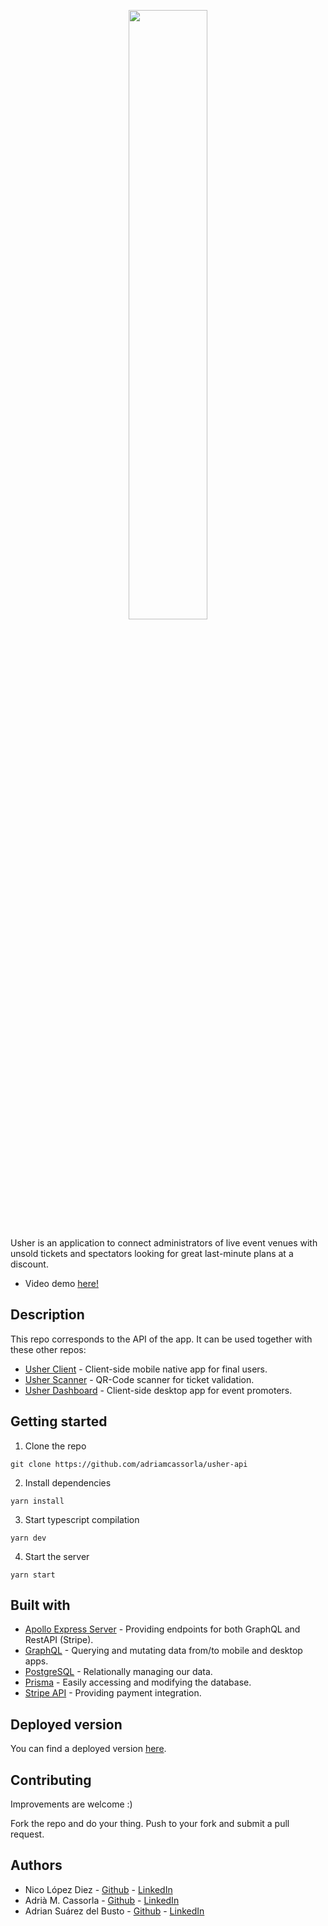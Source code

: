 <p align="center">
  <img style='width:50%' src="https://res.cloudinary.com/dptkkaj8n/image/upload/v1649065349/usher-posters/usher-logo_gipdgq.png" />
</p>

Usher is an application to connect administrators of live event venues with unsold tickets and spectators looking for great last-minute plans at a discount.
* Video demo [here!](https://youtu.be/_8Rz_QcM1SA)

## Description
This repo corresponds to the API of the app. It can be used together with these other repos:
* [Usher Client](https://github.com/adrian-s-db/usher-client/) - Client-side mobile native app for final users.
* [Usher Scanner](https://github.com/adriamcassorla/usher-scanner) - QR-Code scanner for ticket validation.
* [Usher Dashboard](https://github.com/nicolo413/usher-dashboard) - Client-side desktop app for event promoters.



## Getting started

1. Clone the repo

```
git clone https://github.com/adriamcassorla/usher-api
```

2. Install dependencies
```
yarn install
```

3. Start typescript compilation
```
yarn dev
```

4. Start the server
```
yarn start
```


## Built with

* [Apollo Express Server](https://www.apollographql.com/) - Providing endpoints for both GraphQL and RestAPI (Stripe).
* [GraphQL](https://graphql.org/) - Querying and mutating data from/to mobile and desktop apps.
* [PostgreSQL](https://www.postgresql.org/) - Relationally managing our data.
* [Prisma](https://prisma.io/) - Easily accessing and modifying the database.
* [Stripe API](https://stripe.com/) - Providing payment integration.


## Deployed version
You can find a deployed version [here](https//www.tourn.me/usher/api).


## Contributing

Improvements are welcome :)

Fork the repo and do your thing. Push to your fork and submit a pull request.


## Authors

* Nico López Diez - [Github](https://github.com/nicolo413) - [LinkedIn](https://www.linkedin.com/in/nicolas-lopez-diez/)
* Adrià M. Cassorla - [Github](https://github.com/adriamcassorla) - [LinkedIn](https://www.linkedin.com/in/adriamcassorla/)
* Adrian Suárez del Busto - [Github](https://github.com/adrian-s-db) - [LinkedIn](https://www.linkedin.com/in/adrian-s-delbusto/)
